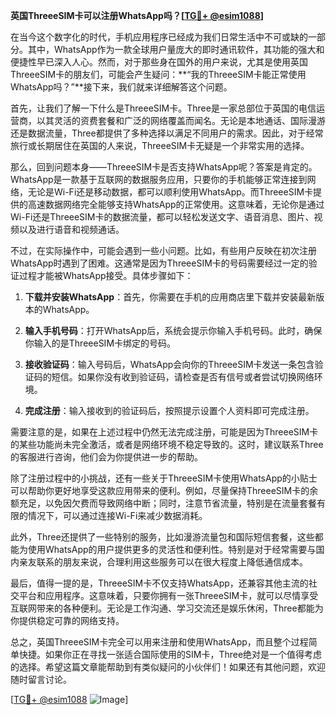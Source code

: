 **英国ThreeeSIM卡可以注册WhatsApp吗？[[TG💪+ @esim1088](https://t.me/s/esim1088)]**

在当今这个数字化的时代，手机应用程序已经成为我们日常生活中不可或缺的一部分。其中，WhatsApp作为一款全球用户量庞大的即时通讯软件，其功能的强大和便捷性早已深入人心。然而，对于那些身在国外的用户来说，尤其是使用英国ThreeeSIM卡的朋友们，可能会产生疑问：**“我的ThreeeSIM卡能正常使用WhatsApp吗？”**接下来，我们就来详细解答这个问题。

首先，让我们了解一下什么是ThreeeSIM卡。Three是一家总部位于英国的电信运营商，以其灵活的资费套餐和广泛的网络覆盖而闻名。无论是本地通话、国际漫游还是数据流量，Three都提供了多种选择以满足不同用户的需求。因此，对于经常旅行或长期居住在英国的人来说，ThreeeSIM卡无疑是一个非常实用的选择。

那么，回到问题本身——ThreeeSIM卡是否支持WhatsApp呢？答案是肯定的。WhatsApp是一款基于互联网的数据服务应用，只要你的手机能够正常连接到网络，无论是Wi-Fi还是移动数据，都可以顺利使用WhatsApp。而ThreeeSIM卡提供的高速数据网络完全能够支持WhatsApp的正常使用。这意味着，无论你是通过Wi-Fi还是ThreeeSIM卡的数据流量，都可以轻松发送文字、语音消息、图片、视频以及进行语音和视频通话。

不过，在实际操作中，可能会遇到一些小问题。比如，有些用户反映在初次注册WhatsApp时遇到了困难。这通常是因为ThreeeSIM卡的号码需要经过一定的验证过程才能被WhatsApp接受。具体步骤如下：

1. **下载并安装WhatsApp**：首先，你需要在手机的应用商店里下载并安装最新版本的WhatsApp。
   
2. **输入手机号码**：打开WhatsApp后，系统会提示你输入手机号码。此时，确保你输入的是ThreeeSIM卡绑定的号码。

3. **接收验证码**：输入号码后，WhatsApp会向你的ThreeeSIM卡发送一条包含验证码的短信。如果你没有收到验证码，请检查是否有信号或者尝试切换网络环境。

4. **完成注册**：输入接收到的验证码后，按照提示设置个人资料即可完成注册。

需要注意的是，如果在上述过程中仍然无法完成注册，可能是因为ThreeeSIM卡的某些功能尚未完全激活，或者是网络环境不稳定导致的。这时，建议联系Three的客服进行咨询，他们会为你提供进一步的帮助。

除了注册过程中的小挑战，还有一些关于ThreeeSIM卡使用WhatsApp的小贴士可以帮助你更好地享受这款应用带来的便利。例如，尽量保持ThreeeSIM卡的余额充足，以免因欠费而导致网络中断；同时，注意节省流量，特别是在流量套餐有限的情况下，可以通过连接Wi-Fi来减少数据消耗。

此外，Three还提供了一些特别的服务，比如漫游流量包和国际短信套餐，这些都能为使用WhatsApp的用户提供更多的灵活性和便利性。特别是对于经常需要与国内亲友联系的朋友来说，合理利用这些服务可以在很大程度上降低通信成本。

最后，值得一提的是，ThreeeSIM卡不仅支持WhatsApp，还兼容其他主流的社交平台和应用程序。这意味着，只要你拥有一张ThreeeSIM卡，就可以尽情享受互联网带来的各种便利。无论是工作沟通、学习交流还是娱乐休闲，Three都能为你提供稳定可靠的网络支持。

总之，英国ThreeeSIM卡完全可以用来注册和使用WhatsApp，而且整个过程简单快捷。如果你正在寻找一张适合国际使用的SIM卡，Three绝对是一个值得考虑的选择。希望这篇文章能帮助到有类似疑问的小伙伴们！如果还有其他问题，欢迎随时留言讨论。

[[TG💪+ @esim1088](https://t.me/s/esim1088) ![Image](https://i.postimg.cc/4NQfJmqS/Snipaste-2025-05-13-00-14-12.png)]